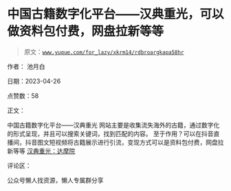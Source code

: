 # 中国古籍数字化平台——汉典重光，可以做资料包付费，网盘拉新等等

> 原文：[`www.yuque.com/for_lazy/xkrm14/rdbroargkapa58hr`](https://www.yuque.com/for_lazy/xkrm14/rdbroargkapa58hr)



作者： 池月白



日期：2023-04-26



点赞数：58



正文：



中国古籍数字化平台——汉典重光 网站主要是收集流失海外的古籍，通过数字化的形式呈现，并且可以搜索关键词，找到匹配的内容。 至于作用？可以在抖音直播间，抖音图文短视频将古籍展示进行引流，变现方式可以是资料包付费，网盘拉新等等 [汉典重光：达摩院](https://wenyuan.aliyun.com/home)



评论区：



公众号懒人找资源，懒人专属群分享

